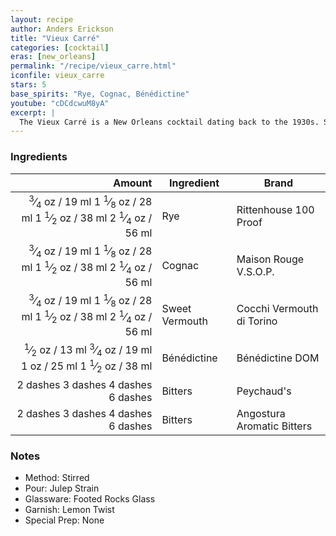 ```yaml
---
layout: recipe
author: Anders Erickson
title: "Vieux Carré"
categories: [cocktail]
eras: [new_orleans]
permalink: "/recipe/vieux_carre.html"
iconfile: vieux_carre
stars: 5
base_spirits: "Rye, Cognac, Bénédictine"
youtube: "cDCdcwuM8yA"
excerpt: |
  The Vieux Carré is a New Orleans cocktail dating back to the 1930s. See how rye, cognac and sweet vermouth create this well-balanced classic.
---
```


### Ingredients

|   Amount | Ingredient     | Brand                      |
| -------: | -------------- | -------------------------- |
|  <span class="onex active"> <sup>3</sup>&frasl;<sub>4</sub> oz  / 19 ml</span> <span class="onehalfx">1 <sup>1</sup>&frasl;<sub>8</sub> oz  / 28 ml</span> <span class="twox">1 <sup>1</sup>&frasl;<sub>2</sub> oz  / 38 ml</span> <span class="threex">2 <sup>1</sup>&frasl;<sub>4</sub> oz  / 56 ml</span>| Rye            | Rittenhouse 100 Proof      |
|  <span class="onex active"> <sup>3</sup>&frasl;<sub>4</sub> oz  / 19 ml</span> <span class="onehalfx">1 <sup>1</sup>&frasl;<sub>8</sub> oz  / 28 ml</span> <span class="twox">1 <sup>1</sup>&frasl;<sub>2</sub> oz  / 38 ml</span> <span class="threex">2 <sup>1</sup>&frasl;<sub>4</sub> oz  / 56 ml</span>| Cognac         | Maison Rouge V.S.O.P.      |
|  <span class="onex active"> <sup>3</sup>&frasl;<sub>4</sub> oz  / 19 ml</span> <span class="onehalfx">1 <sup>1</sup>&frasl;<sub>8</sub> oz  / 28 ml</span> <span class="twox">1 <sup>1</sup>&frasl;<sub>2</sub> oz  / 38 ml</span> <span class="threex">2 <sup>1</sup>&frasl;<sub>4</sub> oz  / 56 ml</span>| Sweet Vermouth | Cocchi Vermouth di Torino  |
|   <span class="onex active"> <sup>1</sup>&frasl;<sub>2</sub> oz  / 13 ml</span> <span class="onehalfx"> <sup>3</sup>&frasl;<sub>4</sub> oz  / 19 ml</span> <span class="twox">1 oz  / 25 ml</span> <span class="threex">1 <sup>1</sup>&frasl;<sub>2</sub> oz  / 38 ml</span>| Bénédictine    | Bénédictine DOM            |
| <span class="onex active">2 dashes</span> <span class="onehalfx">3 dashes</span> <span class="twox">4 dashes</span> <span class="threex">6 dashes</span>| Bitters        | Peychaud's                 |
| <span class="onex active">2 dashes</span> <span class="onehalfx">3 dashes</span> <span class="twox">4 dashes</span> <span class="threex">6 dashes</span>| Bitters        | Angostura Aromatic Bitters |

### Notes

- Method: Stirred
- Pour: Julep Strain
- Glassware: Footed Rocks Glass
- Garnish: Lemon Twist
- Special Prep: None

    
<script type="application/ld+json">
{
  "@context": "https://schema.org",
  "@type": "Recipe",
  "author": "{{ page.author }}",
  "description": "{{ page.excerpt }}",
  "image": "{% for ingredient in site.data[page.iconfile].images.ingredient limit: 1 %}{{ ingredient.url }}{% endfor %}",
  "recipeIngredient": [
    " 0.75 oz Rye           ",
  " 0.75 oz Cognac        ",
  " 0.75 oz Sweet Vermouth",
  "  0.5 oz Bénédictine   ",
  "2 dashes Bitters       ",
  "2 dashes Bitters       "],
  "name": "{{ page.title }}",
  "recipeInstructions": "
- Method: Stirred
- Pour: Julep Strain
- Glassware: Footed Rocks Glass
- Garnish: Lemon Twist
- Special Prep: None
",
  "recipeYield": "1 cocktail"
}
</script>

    